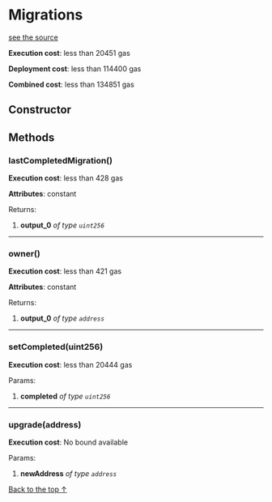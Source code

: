 # Migrations
[see the source](https://github.com/daostack/arc/tree/master/contracts/Migrations.sol)


**Execution cost**: less than 20451 gas

**Deployment cost**: less than 114400 gas

**Combined cost**: less than 134851 gas

## Constructor






## Methods
### lastCompletedMigration()


**Execution cost**: less than 428 gas

**Attributes**: constant



Returns:


1. **output_0** *of type `uint256`*

--- 
### owner()


**Execution cost**: less than 421 gas

**Attributes**: constant



Returns:


1. **output_0** *of type `address`*

--- 
### setCompleted(uint256)


**Execution cost**: less than 20444 gas


Params:

1. **completed** *of type `uint256`*


--- 
### upgrade(address)


**Execution cost**: No bound available


Params:

1. **newAddress** *of type `address`*


[Back to the top ↑](#migrations)
